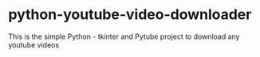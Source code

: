 # python-youtube-video-downloader
This is the simple Python - tkinter and Pytube project to download any youtube videos
